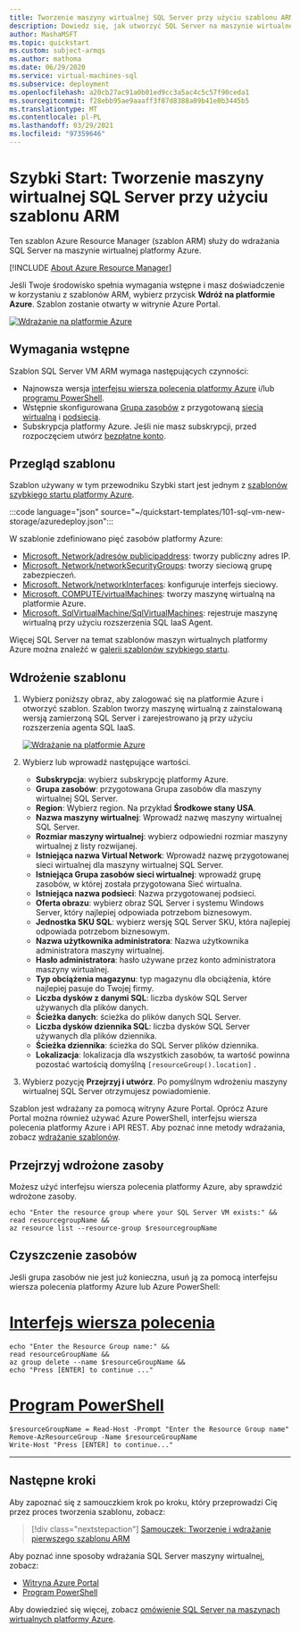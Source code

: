 ```yaml
---
title: Tworzenie maszyny wirtualnej SQL Server przy użyciu szablonu ARM
description: Dowiedz się, jak utworzyć SQL Server na maszynie wirtualnej platformy Azure przy użyciu szablonu Azure Resource Manager (szablon ARM).
author: MashaMSFT
ms.topic: quickstart
ms.custom: subject-armqs
ms.author: mathoma
ms.date: 06/29/2020
ms.service: virtual-machines-sql
ms.subservice: deployment
ms.openlocfilehash: a20cb27ac91a0b01ed9cc3a5ac4c5c57f90ceda1
ms.sourcegitcommit: f28ebb95ae9aaaff3f87d8388a09b41e0b3445b5
ms.translationtype: MT
ms.contentlocale: pl-PL
ms.lasthandoff: 03/29/2021
ms.locfileid: "97359646"
---
```

# <a name="quickstart-create-sql-server-vm-using-an-arm-template"></a>Szybki Start: Tworzenie maszyny wirtualnej SQL Server przy użyciu szablonu ARM

Ten szablon Azure Resource Manager (szablon ARM) służy do wdrażania SQL Server na maszynie wirtualnej platformy Azure. 

[!INCLUDE [About Azure Resource Manager](../../../../includes/resource-manager-quickstart-introduction.md)]

Jeśli Twoje środowisko spełnia wymagania wstępne i masz doświadczenie w korzystaniu z szablonów ARM, wybierz przycisk **Wdróż na platformie Azure**. Szablon zostanie otwarty w witrynie Azure Portal.

[![Wdrażanie na platformie Azure](../../../media/template-deployments/deploy-to-azure.svg)](https://portal.azure.com/#create/Microsoft.Template/uri/https%3a%2f%2fraw.githubusercontent.com%2fAzure%2fazure-quickstart-templates%2fmaster%2f101-sql-vm-new-storage%2fazuredeploy.json)

## <a name="prerequisites"></a>Wymagania wstępne

Szablon SQL Server VM ARM wymaga następujących czynności:

- Najnowsza wersja [interfejsu wiersza polecenia platformy Azure](/cli/azure/install-azure-cli) i/lub [programu PowerShell](/powershell/scripting/install/installing-powershell). 
- Wstępnie skonfigurowana [Grupa zasobów](../../../azure-resource-manager/management/manage-resource-groups-portal.md#create-resource-groups) z przygotowaną [siecią wirtualną](../../../virtual-network/quick-create-portal.md) i [podsiecią](../../../virtual-network/virtual-network-manage-subnet.md#add-a-subnet).
- Subskrypcja platformy Azure. Jeśli nie masz subskrypcji, przed rozpoczęciem utwórz [bezpłatne konto](https://azure.microsoft.com/free/?WT.mc_id=A261C142F).


## <a name="review-the-template"></a>Przegląd szablonu

Szablon używany w tym przewodniku Szybki start jest jednym z [szablonów szybkiego startu platformy Azure](https://azure.microsoft.com/resources/templates/101-sql-vm-new-storage/).

:::code language="json" source="~/quickstart-templates/101-sql-vm-new-storage/azuredeploy.json":::

W szablonie zdefiniowano pięć zasobów platformy Azure: 

- [Microsoft. Network/adresów publicipaddress](/azure/templates/microsoft.network/publicipaddresses): tworzy publiczny adres IP. 
- [Microsoft. Network/networkSecurityGroups](/azure/templates/microsoft.network/networksecuritygroups): tworzy sieciową grupę zabezpieczeń. 
- [Microsoft. Network/networkInterfaces](/azure/templates/microsoft.network/networkinterfaces): konfiguruje interfejs sieciowy. 
- [Microsoft. COMPUTE/virtualMachines](/azure/templates/microsoft.compute/virtualmachines): tworzy maszynę wirtualną na platformie Azure. 
- [Microsoft. SqlVirtualMachine/SqlVirtualMachines](/azure/templates/microsoft.sqlvirtualmachine/sqlvirtualmachines): rejestruje maszynę wirtualną przy użyciu rozszerzenia SQL IaaS Agent. 

Więcej SQL Server na temat szablonów maszyn wirtualnych platformy Azure można znaleźć w [galerii szablonów szybkiego startu](https://azure.microsoft.com/resources/templates/?resourceType=Microsoft.Sqlvirtualmachine&pageNumber=1&sort=Popular).


## <a name="deploy-the-template"></a>Wdrożenie szablonu

1. Wybierz poniższy obraz, aby zalogować się na platformie Azure i otworzyć szablon. Szablon tworzy maszynę wirtualną z zainstalowaną wersją zamierzoną SQL Server i zarejestrowano ją przy użyciu rozszerzenia agenta SQL IaaS. 

   [![Wdrażanie na platformie Azure](../../../media/template-deployments/deploy-to-azure.svg)](https://portal.azure.com/#create/Microsoft.Template/uri/https%3a%2f%2fraw.githubusercontent.com%2fAzure%2fazure-quickstart-templates%2fmaster%2f101-sql-vm-new-storage%2fazuredeploy.json)

2. Wybierz lub wprowadź następujące wartości.

    * **Subskrypcja**: wybierz subskrypcję platformy Azure.
    * **Grupa zasobów**: przygotowana Grupa zasobów dla maszyny wirtualnej SQL Server. 
    * **Region**: Wybierz region.  Na przykład **Środkowe stany USA**.
    * **Nazwa maszyny wirtualnej**: Wprowadź nazwę maszyny wirtualnej SQL Server. 
    * **Rozmiar maszyny wirtualnej**: wybierz odpowiedni rozmiar maszyny wirtualnej z listy rozwijanej.
    * **Istniejąca nazwa Virtual Network**: Wprowadź nazwę przygotowanej sieci wirtualnej dla maszyny wirtualnej SQL Server. 
    * **Istniejąca Grupa zasobów sieci wirtualnej**: wprowadź grupę zasobów, w której została przygotowana Sieć wirtualna. 
    * **Istniejąca nazwa podsieci**: Nazwa przygotowanej podsieci. 
    * **Oferta obrazu**: wybierz obraz SQL Server i systemu Windows Server, który najlepiej odpowiada potrzebom biznesowym. 
    * **Jednostka SKU SQL**: wybierz wersję SQL Server SKU, która najlepiej odpowiada potrzebom biznesowym. 
    * **Nazwa użytkownika administratora**: Nazwa użytkownika administratora maszyny wirtualnej. 
    * **Hasło administratora**: hasło używane przez konto administratora maszyny wirtualnej. 
    * **Typ obciążenia magazynu**: typ magazynu dla obciążenia, które najlepiej pasuje do Twojej firmy. 
    * **Liczba dysków z danymi SQL**: liczba dysków SQL Server używanych dla plików danych.  
    * **Ścieżka danych**: ścieżka do plików danych SQL Server. 
    * **Liczba dysków dziennika SQL**: liczba dysków SQL Server używanych dla plików dziennika. 
    * **Ścieżka dziennika**: ścieżka do SQL Server plików dziennika. 
    * **Lokalizacja**: lokalizacja dla wszystkich zasobów, ta wartość powinna pozostać wartością domyślną `[resourceGroup().location]` . 

3. Wybierz pozycję **Przejrzyj i utwórz**. Po pomyślnym wdrożeniu maszyny wirtualnej SQL Server otrzymujesz powiadomienie.

Szablon jest wdrażany za pomocą witryny Azure Portal. Oprócz Azure Portal można również używać Azure PowerShell, interfejsu wiersza polecenia platformy Azure i API REST. Aby poznać inne metody wdrażania, zobacz [wdrażanie szablonów](../../../azure-resource-manager/templates/deploy-powershell.md).

## <a name="review-deployed-resources"></a>Przejrzyj wdrożone zasoby

Możesz użyć interfejsu wiersza polecenia platformy Azure, aby sprawdzić wdrożone zasoby. 


```azurecli-interactive
echo "Enter the resource group where your SQL Server VM exists:" &&
read resourcegroupName &&
az resource list --resource-group $resourcegroupName 
```

## <a name="clean-up-resources"></a>Czyszczenie zasobów

Jeśli grupa zasobów nie jest już konieczna, usuń ją za pomocą interfejsu wiersza polecenia platformy Azure lub Azure PowerShell:

# <a name="cli"></a>[Interfejs wiersza polecenia](#tab/CLI)

```azurecli-interactive
echo "Enter the Resource Group name:" &&
read resourceGroupName &&
az group delete --name $resourceGroupName &&
echo "Press [ENTER] to continue ..."
```

# <a name="powershell"></a>[Program PowerShell](#tab/PowerShell)

```azurepowershell-interactive
$resourceGroupName = Read-Host -Prompt "Enter the Resource Group name"
Remove-AzResourceGroup -Name $resourceGroupName
Write-Host "Press [ENTER] to continue..."
```

---

## <a name="next-steps"></a>Następne kroki

Aby zapoznać się z samouczkiem krok po kroku, który przeprowadzi Cię przez proces tworzenia szablonu, zobacz:

> [!div class="nextstepaction"]
> [ Samouczek: Tworzenie i wdrażanie pierwszego szablonu ARM](../../../azure-resource-manager/templates/template-tutorial-create-first-template.md)

Aby poznać inne sposoby wdrażania SQL Server maszyny wirtualnej, zobacz: 
- [Witryna Azure Portal](create-sql-vm-portal.md)
- [Program PowerShell](create-sql-vm-powershell.md)

Aby dowiedzieć się więcej, zobacz [omówienie SQL Server na maszynach wirtualnych platformy Azure](sql-server-on-azure-vm-iaas-what-is-overview.md).